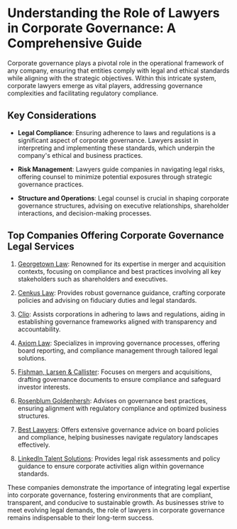 # Understanding the Role of Lawyers in Corporate Governance: A Comprehensive Guide 

Corporate governance plays a pivotal role in the operational framework of any company, ensuring that entities comply with legal and ethical standards while aligning with the strategic objectives. Within this intricate system, corporate lawyers emerge as vital players, addressing governance complexities and facilitating regulatory compliance.

## Key Considerations

- **Legal Compliance**: Ensuring adherence to laws and regulations is a significant aspect of corporate governance. Lawyers assist in interpreting and implementing these standards, which underpin the company's ethical and business practices.

- **Risk Management**: Lawyers guide companies in navigating legal risks, offering counsel to minimize potential exposures through strategic governance practices.

- **Structure and Operations**: Legal counsel is crucial in shaping corporate governance structures, advising on executive relationships, shareholder interactions, and decision-making processes.

## Top Companies Offering Corporate Governance Legal Services

1. [Georgetown Law](/dir/georgetown_law): Renowned for its expertise in merger and acquisition contexts, focusing on compliance and best practices involving all key stakeholders such as shareholders and executives.

2. [Cenkus Law](/dir/cenkus_law): Provides robust governance guidance, crafting corporate policies and advising on fiduciary duties and legal standards.

3. [Clio](/dir/clio): Assists corporations in adhering to laws and regulations, aiding in establishing governance frameworks aligned with transparency and accountability.

4. [Axiom Law](/dir/axiom_law): Specializes in improving governance processes, offering board reporting, and compliance management through tailored legal solutions.

5. [Fishman, Larsen & Callister](/dir/fishman_larsen__callister): Focuses on mergers and acquisitions, drafting governance documents to ensure compliance and safeguard investor interests.

6. [Rosenblum Goldenhersh](/dir/rosenblum_goldenhersh): Advises on governance best practices, ensuring alignment with regulatory compliance and optimized business structures.

7. [Best Lawyers](/dir/best_lawyers): Offers extensive governance advice on board policies and compliance, helping businesses navigate regulatory landscapes effectively.

8. [LinkedIn Talent Solutions](/dir/linkedin_talent_solutions): Provides legal risk assessments and policy guidance to ensure corporate activities align within governance standards.

These companies demonstrate the importance of integrating legal expertise into corporate governance, fostering environments that are compliant, transparent, and conducive to sustainable growth. As businesses strive to meet evolving legal demands, the role of lawyers in corporate governance remains indispensable to their long-term success.